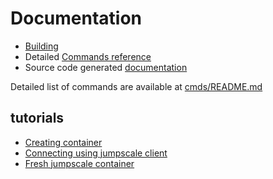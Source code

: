 # Documentation

- [Building](building.md)
- Detailed [Commands reference](cmds/README.md)
- Source code generated [documentation](https://htmlpreview.github.io/?https://raw.githubusercontent.com/threefoldtech/zos/development/src/htmldocs/zos.html)

Detailed list of commands are available at [cmds/README.md](cmds/README.md)

## tutorials
- [Creating container](container_create.md)
- [Connecting using jumpscale client](tutorials/connect_jumpscale_client.md)
- [Fresh jumpscale container](tutorials/jumpscale_container_fresh_install.md)